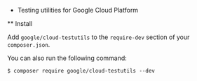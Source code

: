 * Testing utilities for Google Cloud Platform

** Install

Add `google/cloud-testutils` to the `require-dev` section of your
`composer.json`.

You can also run the following command:

```
$ composer require google/cloud-testutils --dev
```
